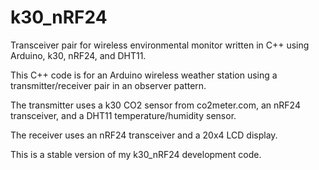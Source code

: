 # k30_nRF24
Transceiver pair for wireless environmental monitor written in C++ using Arduino, k30, nRF24, and DHT11.

This C++ code is for an Arduino wireless weather station using a transmitter/receiver pair in an observer pattern. 

The transmitter uses a k30 CO2 sensor from co2meter.com, an nRF24 transceiver, and a DHT11 temperature/humidity sensor. 

The receiver uses an nRF24 transceiver and a 20x4 LCD display.

This is a stable version of my k30_nRF24 development code.

